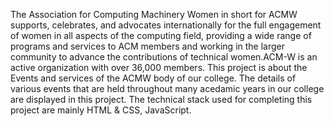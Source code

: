 The Association for Computing Machinery Women in short for ACMW supports, celebrates, and advocates internationally for the full engagement of women in all aspects of the computing field, providing a wide range of programs and services to ACM members and working in the larger community to advance the contributions of technical women.ACM-W is an active organization with over 36,000 members. This project is about the Events and services of the ACMW body of our college. The details of various events that are held throughout many acedamic years in our college are displayed in this project. The technical stack used for completing this project are mainly HTML & CSS, JavaScript.
